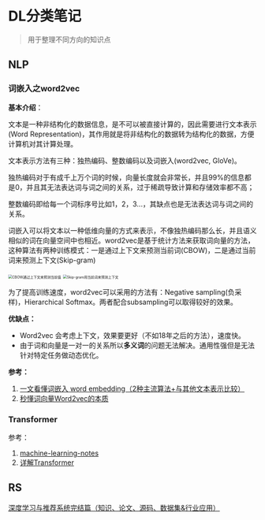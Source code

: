 # DL分类笔记

> 用于整理不同方向的知识点

## NLP

### 词嵌入之word2vec

**基本介绍**：

文本是一种非结构化的数据信息，是不可以被直接计算的，因此需要进行文本表示(Word Representation)，其作用就是将非结构化的数据转为结构化的数据，方便计算机对其计算处理。

文本表示方法有三种：独热编码、整数编码以及词嵌入(word2vec, GloVe)。

独热编码对于有成千上万个词的时候，向量长度就会非常长，并且99%的信息都是0，并且其无法表达词与词之间的关系，过于稀疏导致计算和存储效率都不高；

整数编码即给每一个词标序号比如1，2，3...，其缺点也是无法表达词与词之间的关系。

词嵌入可以将文本以一种低维向量的方式来表示，不像独热编码那么长，并且语义相似的词在向量空间中也相近。word2vec是基于统计方法来获取词向量的方法，这种算法有两种训练模式：一是通过上下文来预测当前词(CBOW)，二是通过当前词来预测上下文(Skip-gram)

<img src="E:\Notes\DeepLearning\notes\DL分支笔记.assets\2019-09-26-cbow-16463705524281.png" alt="CBOW通过上下文来预测当前值" style="zoom:50%;" />

<img src="E:\Notes\DeepLearning\notes\DL分支笔记.assets\2019-09-26-Skip-gram-16463705551473.png" alt="Skip-gram用当前词来预测上下文" style="zoom:50%;" />

为了提高训练速度，word2vec可以采用的方法有：Negative sampling(负采样)，Hierarchical Softmax。两者配合subsampling可以取得较好的效果。

**优缺点：**

* Word2vec 会考虑上下文，效果要更好（不如18年之后的方法），速度快。
* 由于词和向量是一对一的关系所以**多义词**的问题无法解决。通用性强但是无法针对特定任务做动态优化。



**参考：**

1. [一文看懂词嵌入 word embedding（2种主流算法+与其他文本表示比较）](https://easyai.tech/ai-definition/word-embedding/)
2. [秒懂词向量Word2vec的本质](https://zhuanlan.zhihu.com/p/26306795)

### Transformer

参考：

1. [machine-learning-notes](https://luweikxy.gitbook.io/machine-learning-notes/)
2. [详解Transformer](https://zhuanlan.zhihu.com/p/48508221)



## RS

[深度学习与推荐系统完结篇（知识、论文、源码、数据集&行业应用）](https://mp.weixin.qq.com/s/n5ZplTadX6jtXIwJmXHivg)